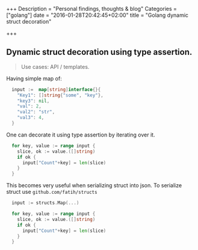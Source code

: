 +++
Description = "Personal findings, thoughts & blog"
Categories = ["golang"]
date = "2016-01-28T20:42:45+02:00"
title = "Golang dynamic struct decoration"

+++

## Dynamic struct decoration using type assertion.

> Use cases: API / templates.

Having simple map of:

```go
  input :=  map[string]interface{}{
    "Key1": []string{"some", "key"},
    "key3": nil,
    "val": 2,
    "val2": "str",
    "val3": 4,
  }
```

One can decorate it using type assertion by iterating over it.

```go
  for key, value := range input {
    slice, ok := value.([]string)
    if ok {
      input["Count"+key] = len(slice)
    }
  }
```

This becomes very useful when serializing struct into json.
To serialize struct use ```github.com/fatih/structs```

```go
  input := structs.Map(...)

  for key, value := range input {
    slice, ok := value.([]string)
    if ok {
      input["Count"+key] = len(slice)
    }
  }
```

